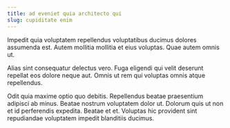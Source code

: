 ```yaml
---
title: ad eveniet quia architecto qui
slug: cupiditate enim
---
```


Impedit quia voluptatem repellendus voluptatibus ducimus dolores assumenda est. Autem mollitia mollitia et eius voluptas. Quae autem omnis ut.

Alias sint consequatur delectus vero. Fuga eligendi qui velit deserunt repellat eos dolore neque aut. Omnis ut rem qui voluptas omnis atque repellendus.

Odit quia maxime optio quo debitis. Repellendus beatae praesentium adipisci ab minus. Beatae nostrum voluptatem dolor ut. Dolorum quis ut non et id perferendis expedita. Beatae et et. Voluptas hic provident sint repudiandae voluptatem impedit blanditiis ducimus.
